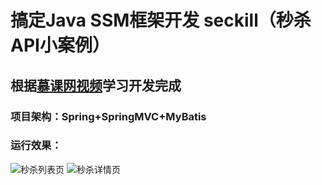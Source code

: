 # 搞定Java SSM框架开发 seckill（秒杀API小案例）
## 根据[慕课网视频](http://www.imooc.com/course/programdetail/pid/59 "Title")学习开发完成
### 项目架构：Spring+SpringMVC+MyBatis

### 运行效果：
![秒杀列表页](https://github.com/suxiongwei/seckill/blob/master/src/main/webapp/resources/images/list.png)
![秒杀详情页](https://github.com/suxiongwei/seckill/blob/master/src/main/webapp/resources/images/detail.png)
